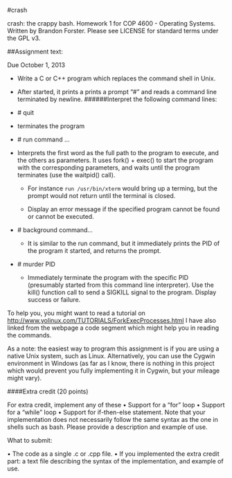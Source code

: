 #crash


crash: the crappy bash. Homework 1 for COP 4600 - Operating Systems. Written by Brandon Forster. Please see LICENSE for standard terms under the GPL v3.

##Assignment text:

Due October 1, 2013

- Write a C or C++ program which replaces the command shell in Unix. 

- After started, it prints a prints a prompt “#” and reads a command line terminated by newline.
######Interpret the following command lines:

- \# quit

- terminates the program

- \# run command ... 

- Interprets the first word as the full path to the program to execute, and the others as parameters. It uses fork() + exec() to start the program with the corresponding parameters, and waits until the program terminates (use the waitpid() call). 
  - For instance ```run /usr/bin/xterm``` would bring up a terming, but the prompt would not return until the terminal is closed.

  - Display an error message if the specified program cannot be found or cannot be executed.  

- \# background command...

  - It is similar to the run command, but it immediately prints the PID of the program it started, and returns the prompt. 

- \# murder PID

  - Immediately terminate the program with the specific PID (presumably started from this command line interpreter). Use the kill() function call to send a SIGKILL signal to the program. Display success or failure. 

To help you, you might want to read a tutorial on 
     http://www.yolinux.com/TUTORIALS/ForkExecProcesses.html
I have also linked from the webpage a code segment which might help you in reading the commands.

As a note: the easiest way to program this assignment is if you are using a native Unix system, such as Linux. Alternatively, you can use the Cygwin environment in Windows (as far as I know, there is nothing in this project which would prevent you fully implementing it in Cygwin, but your mileage might vary). 

####Extra credit (20 points)

For extra credit, implement any of these
•	Support for a “for” loop
•	Support for a “while” loop
•	Support for if-then-else statement.
Note that your implementation does not necessarily follow the same syntax as the one in shells such as bash. Please provide a description and example of use.  

What to submit:

•	The code as a single .c or .cpp file.
•	If you implemented the extra credit part: a text file describing the syntax of the implementation, and example of use.

